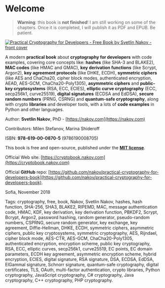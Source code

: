 # Welcome

> **Warning**: this book is **not finished**! I am still working on some of the chapters. Once it is completed, I will publish it as PDF and EPUB. Be patient.

[![Practical Cryptography for Developers - Free Book by Svetlin Nakov - front cover](.gitbook/assets/practical-cryptography-for-developers-book-nakov-front-cover.png)](https://cryptobook.nakov.com)

A modern **practical book** about **cryptography for developers** with code examples, covering core concepts like: **hashes** \(like SHA-3 and BLAKE2\), **MAC codes** \(like HMAC and GMAC\), **key derivation functions** \(like Scrypt, Argon2\), **key agreement protocols** \(like DHKE, ECDH\), **symmetric ciphers** \(like AES and ChaCha20, cipher block modes, authenticated encryption, AEAD, AES-GCM, ChaCha20-Poly1305\), **asymmetric ciphers** and **public-key cryptosystems** \(RSA, ECC, ECIES\), **elliptic curve cryptography** \(ECC, secp256k1, curve25519\), **digital signatures** \(ECDSA and EdDSA\), **secure random numbers** \(PRNG, CSRNG\) and **quantum-safe cryptography**, along with crypto **libraries** and developer tools, with a lots of **code examples** in Python and other languages.

Author: **Svetlin Nakov**, PhD - [https://nakov.com](https://nakov.com)

Contributors: Milen Stefanov, Marina Shideroff

ISBN: **978-619-00-0870-5** \(9786190008705\)

This book is free and open-source, published under the [**MIT license**](https://opensource.org/licenses/MIT).

Official Web site: [https://cryptobook.nakov.com](https://cryptobook.nakov.com)

Official **GitHub** repo: [https://github.com/nakov/practical-cryptography-for-developers-book](https://github.com/nakov/practical-cryptography-for-developers-book).

Sofia, November 2018

Tags: cryptography, free, book, Nakov, Svetlin Nakov, hashes, hash function, SHA-256, SHA3, BLAKE2, RIPEMD, MAC, message authentication code, HMAC, KDF, key derivation, key derivation function, PBKDF2, Scrypt, Bcrypt, Argon2, password hashing, random generator, pseudo-random numbers, CSPRNG, secure random generator, key exchange, key agreement, Diffie-Hellman, DHKE, ECDH, symmetric ciphers, asymmetric ciphers, public key cryptosystems, symmetric cryptography, AES, Rijndael, cipher block mode, AES-CTR, AES-GCM, ChaCha20-Poly1305, authenticated encryption, encryption scheme, public key cryptography, RSA, ECC, elliptic curves, secp256k1, curve25519, EC points, EC domain parameters, ECDH key agreement, asymmetric encryption scheme, hybrid encryption, ECIES, digital signature, RSA signature, DSA, ECDSA, EdDSA, ElGammal signature, Schnorr signature, quantum-safe cryptography, digital certificates, TLS, OAuth, multi-factor authentication, crypto libraries, Python cryptography, JavaScript cryptography, C\# cryptography, Java cryptography, C++ cryptography, PHP cryptography.

